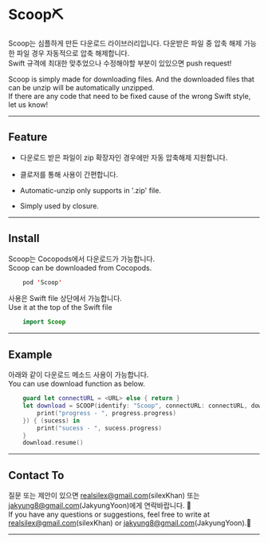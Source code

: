 # Scoop⛏
Scoop는 심플하게 만든 다운로드 라이브러리입니다. 다운받은 파일 중 압축 해제 가능한 파일 경우 자동적으로 압축 해제합니다.   
Swift 규격에 최대한 맞추었으나 수정해야할 부분이 있있으면 push request!   
   
Scoop is simply made for downloading files. And the downloaded files that can be unzip will be automatically unzipped.   
If there are any code that need to be fixed cause of the wrong Swift style, let us know!
***

## Feature
* 다운로드 받은 파일이 zip 확장자인 경우에만 자동 압축해제 지원합니다.
* 클로저를 통해 사용이 간편합니다.   

* Automatic-unzip only supports in '.zip' file.
* Simply used by closure.
***

## Install
Scoop는 Cocopods에서 다운로드가 가능합니다.   
Scoop can be downloaded from Cocopods.

```swift
    pod 'Scoop'
```
사용은 Swift file 상단에서 가능합니다.   
Use it at the top of the Swift file
```swift
    import Scoop
```
***

## Example
아래와 같이 다운로드 메소드 사용이 가능합니다.   
You can use download function as below.
```swift
    guard let connectURL = <URL> else { return }
    let download = SCOOP(identify: "Scoop", connectURL: connectURL, downloadPath: "scoop", progressHandler: { (progress) in
        print("progress - ", progress.progress)
    }) { (sucess) in
        print("sucess - ", sucess.progress)
    }
    download.resume()
```
***

## Contact To
질문 또는 제안이 있으면 realsilex@gmail.com(silexKhan) 또는 jakyung8@gmail.com(JakyungYoon)에게 연락바랍니다. 📨   
If you have any questions or suggestions, feel free to write at realsilex@gmail.com(silexKhan) or jakyung8@gmail.com(JakyungYoon).📨
***
